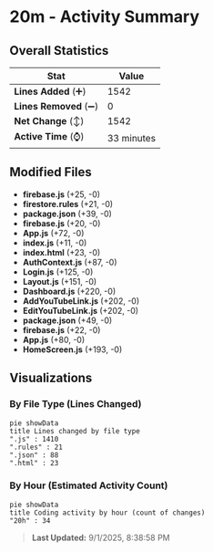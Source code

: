 # 20m - Activity Summary 

## Overall Statistics

| Stat                   | Value                                                             |
| ---------------------- | ----------------------------------------------------------------- |
| **Lines Added** (➕)   | 1542                                          |
| **Lines Removed** (➖) | 0                                        |
| **Net Change** (↕)    | 1542                |
| **Active Time** (⌚)   | 33 minutes |


## Modified Files
- **firebase.js** (+25, -0)
- **firestore.rules** (+21, -0)
- **package.json** (+39, -0)
- **firebase.js** (+20, -0)
- **App.js** (+72, -0)
- **index.js** (+11, -0)
- **index.html** (+23, -0)
- **AuthContext.js** (+87, -0)
- **Login.js** (+125, -0)
- **Layout.js** (+151, -0)
- **Dashboard.js** (+220, -0)
- **AddYouTubeLink.js** (+202, -0)
- **EditYouTubeLink.js** (+202, -0)
- **package.json** (+49, -0)
- **firebase.js** (+22, -0)
- **App.js** (+80, -0)
- **HomeScreen.js** (+193, -0)

## Visualizations

### By File Type (Lines Changed)

```mermaid
pie showData
title Lines changed by file type
".js" : 1410
".rules" : 21
".json" : 88
".html" : 23
```

### By Hour (Estimated Activity Count)

```mermaid
pie showData
title Coding activity by hour (count of changes)
"20h" : 34
```


> **Last Updated:** 9/1/2025, 8:38:58 PM